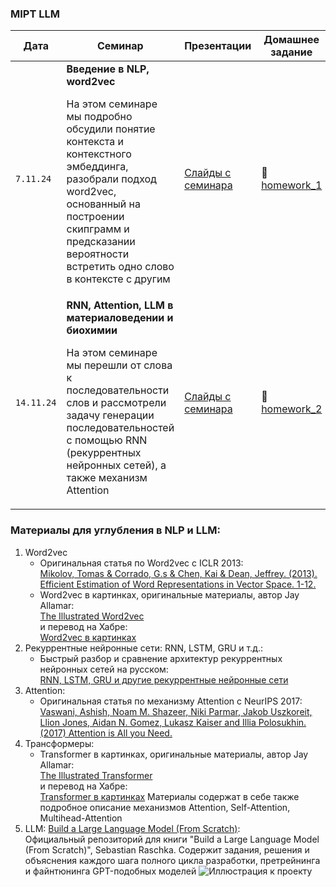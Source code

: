 ### MIPT LLM

| Дата     |    Семинар                                  | Презентации            |     Домашнее задание |
| ---------|-------------------------------------------------------| -----------------------|----------------------|
| `7.11.24`  |**Введение в NLP, word2vec**<p>На этом семинаре мы подробно обсудили понятие контекста и контекстного эмбеддинга, разобрали подход word2vec, основанный на построении скипграмм и предсказании вероятности встретить одно слово в контексте с другим | [Слайды с семинара](https://github.com/YanaPropad/MIPT_LLM/blob/main/Введение%20в%20NLP%2C%20LLM%20%20в%20материаловедении%20и%20химии%20-%20часть%201.pdf)|&#128193;[homework_1](https://github.com/YanaPropad/MIPT_LLM/tree/main/homework_1)|
| `14.11.24` |**RNN, Attention, LLM в материаловедении и биохимии**<p>На этом семинаре мы перешли от слова к последовательности слов и рассмотрели задачу генерации последовательностей с помощью RNN (рекуррентных нейронных сетей), а также механизм Attention | [Слайды с семинара](https://github.com/YanaPropad/MIPT_LLM/blob/main/Введение%20в%20NLP%2C%20LLM%20в%20материаловедении%20и%20химии%20-%20часть%202.pdf)|&#128193;[homework_2](https://github.com/YanaPropad/MIPT_LLM/tree/main/homework_2)|

### Материалы для углубления в NLP и LLM:
1. Word2vec
   - Оригинальная статья по Word2vec с ICLR 2013:<br>
     [Mikolov, Tomas & Corrado, G.s & Chen, Kai & Dean, Jeffrey. (2013). Efficient Estimation of Word Representations in Vector Space. 1-12.](https://arxiv.org/abs/1301.3781)
   - Word2vec в картинках, оригинальные материалы, автор Jay Allamar:<br>
     [The Illustrated Word2vec](https://jalammar.github.io/illustrated-word2vec/)<br>
     и перевод на Хабре:<br>
     [Word2vec в картинках](https://habr.com/ru/articles/446530/)
2. Рекуррентные нейронные сети: RNN, LSTM, GRU и т.д.:
   - Быстрый разбор и сравнение архитектур рекуррентных нейронных сетей на русском:<br>
     [RNN, LSTM, GRU и другие рекуррентные нейронные сети](http://vbystricky.ru/2021/05/rnn_lstm_gru_etc.html)
3. Attention:
   - Оригинальная статья по механизму Attention с NeurIPS 2017:
     [Vaswani, Ashish, Noam M. Shazeer, Niki Parmar, Jakob Uszkoreit, Llion Jones, Aidan N. Gomez, Lukasz Kaiser and Illia Polosukhin. (2017) Attention is All you Need.](https://papers.nips.cc/paper_files/paper/2017/hash/3f5ee243547dee91fbd053c1c4a845aa-Abstract.html)
4. Трансформеры:
   - Transformer в картинках, оригинальные материалы, автор Jay Allamar:<br>
     [The Illustrated Transformer](https://jalammar.github.io/illustrated-transformer/)<br>
     и перевод на Хабре:<br>
     [Transformer в картинках](https://habr.com/ru/articles/486358/)
     Материалы содержат в себе также подробное описание механизмов Attention, Self-Attention, Multihead-Attention
5. LLM:
  [Build a Large Language Model (From Scratch)](https://github.com/rasbt/LLMs-from-scratch):<br>
  Официальный репозиторий для книги "Build a Large Language Model (From Scratch)", Sebastian Raschka. Содержит задания, решения и объяснения каждого шага полного цикла разработки, претрейнинга и файнтюнинга GPT-подобных моделей
  ![Иллюстрация к проекту](https://camo.githubusercontent.com/a17472f25db0af2e7a72700cf3e994b48a61405931b54111ed4d62cbe0371216/68747470733a2f2f73656261737469616e72617363686b612e636f6d2f696d616765732f4c4c4d732d66726f6d2d736372617463682d696d616765732f6d656e74616c2d6d6f64656c2e6a7067)

